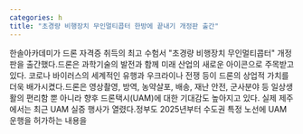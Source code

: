 ```yaml
---
categories: h
title: "초경량 비행장치 무인멀티콥터 한방에 끝내기 개정판 출간"
---
```

한솔아카데미가 드론 자격증 취득의 최고 수험서 "초경량 비행장치 무인멀티콥터" 개정판을 출간했다.드론은 과학기술의 발전과 함께 미래 산업의 새로운 아이콘으로 주목받고 있다. 코로나 바이러스의 세계적인 유행과 우크라이나 전쟁 등이 드론의 상업적 가치를 더욱 배가시켰다.드론은 영상촬영, 방역, 농약살포, 배송, 재난 안전, 군사분야 등 일상생활의 편리함 뿐 아니라 향후 드론택시(UAM)에 대한 기대감도 높아지고 있다. 실제 제주에서는 최근 UAM 실증 행사가 열렸다.정부도 2025년부터 수도권 특정 노선에 UAM 운행을 허가하는 내용을